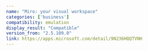 ```yaml
---
name: "Miro: your visual workspace"
categories: ['business']
compatibility: emulation
display_result: "Compatible"
version_from: "2.5.109.0"
link: https://apps.microsoft.com/detail/9N236HQQTVNH
---
```

